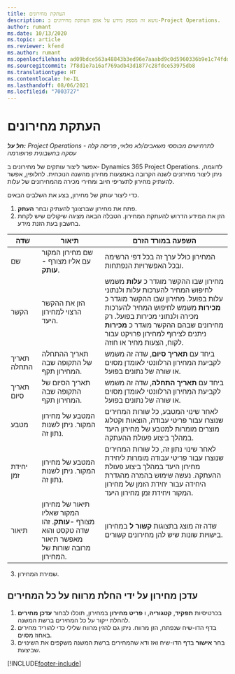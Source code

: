 ```yaml
---
title: העתקת מחירונים
description: נושא זה מספק מידע על אופן העתקת מחירונים ב-Project Operations.
author: rumant
ms.date: 10/13/2020
ms.topic: article
ms.reviewer: kfend
ms.author: rumant
ms.openlocfilehash: ad09bdce563a48843b3ed96e7aaabd9c0d5960336b9e1c74fddb9b61f760f4cd
ms.sourcegitcommit: 7f8d1e7a16af769adb43d1877c28fdce53975db8
ms.translationtype: HT
ms.contentlocale: he-IL
ms.lasthandoff: 08/06/2021
ms.locfileid: "7003727"
---
```

# <a name="copy-price-lists"></a>העתקת מחירונים

_**חל על:** Project Operations לתרחישים מבוססי משאבים/לא מלאי, פריסה קלה - עסקה בחשבונית פרופורמה_

אפשר ליצור עותקים של מחירונים ב- Dynamics 365 Project Operations. לדוגמה, ניתן ליצור מחירונים לשנה הקרובה באמצעות מחירון מהשנה הנוכחית.  לחלופין, אפשר להעתיק מחירון לתעריפי חיוב ומחירי מכירה מהמחירונים של עלות. 

כדי ליצור עותק של מחירון, בצע את השלבים הבאים.

1. פתח את מחירון שברצונך להעתיק ובחר **העתק**.
2. הזן את המידע הדרוש להעתקת המחירון. הטבלה הבאה מציגה שיקולים שיש לקחת בחשבון בעת הזנת מידע.

| שדה | תיאור | השפעה במורד הזרם |
| --- | --- | --- |
| שם | שם מחירון המקור עם אליו מצורף **-עותק**. | המחירון כולל ערך זה בכל דפי הרשימה ובכל האפשרויות הנפתחות. |
| הקשר | הזן את ההקשר הרצוי למחירון היעד. | מחירון שבו ההקשר מוגדר כ **עלות** משמש לחיפוש המחיר להערכות עלות ולנתוני עלות בפועל. מחירון שבו ההקשר מוגדר כ **מכירות** משמש לחיפוש המחיר להערכות מכירה ולנתוני מכירות בפועל. רק מחירונים שבהם ההקשר מוגדר כ **מכירות** ניתנים לצירוף למחירון פרויקט עבור לקוח, הצעות מחיר או חוזה. |
| תאריך התחלה | תאריך ההתחלה של התקופה שבה המחירון תקף. | ביחד עם **תאריך סיום**, שדה זה משמש לקביעת המחירון הרלוונטי לאומדן מסוים או שורה של נתונים בפועל. |
| תאריך סיום | תאריך הסיום של התקופה שבה המחירון תקף. | ביחד עם **תאריך התחלה**, שדה זה משמש לקביעת המחירון הרלוונטי לאומדן מסוים או שורה של נתונים בפועל. |
| מטבע | המטבע של מחירון המקור. ניתן לשנות נתון זה. | לאחר שינוי המטבע, כל שורות המחירים שנוצרו עבור פריטי עבודה, הוצאות וקטלוג מוצרים מומרות למטבע של מחירון היעד במהלך ביצוע פעולת ההעתקה. |
| יחידת זמן | המטבע של מחירון המקור. ניתן לשנות נתון זה. | לאחר שינוי נתון זה, כל שורות המחירים שנוצרו עבור פריטי עבודה מומרות ליחידת מחירון היעד במהלך ביצוע פעולת ההעתקה. נעשה שימוש בהמרה מהגדרת היחידה עבור יחידת הזמן של מחירון המקור ויחידת זמן מחירון היעד. |
| תיאור | תיאור של מחירון המקור שאליו מצורף **-עותק**. זהו שדה טקסט והוא מאפשר תיאור מרובה שורות של המחירון. | שדה זה מוצג בתצוגות **קשור ל** במחירון בישויות שונות שיש להן מחירונים קשורים. |

3. שמירת המחירון. 

## <a name="update-a-price-list-by-applying-a-mark-up-to-all-the-prices"></a>עדכן מחירון על ידי החלת מרווח על כל המחירים

1. בכרטיסיות **תפקיד**, **קטגוריה**, ו **פריט מחירון** במחירון, תוכלו לבחור **עדכן מחירים** להחלת ייקור על כל המחירים ברשת המשנה. 
2. בדף הדו-שיח שנפתח, הזן מרווח. ניתן גם להזין מרווח שלילי כדי להוריד מחירים באחוז מסוים. 
3. בחר **אישור** בדף הדו-שיח ואז ודא שהמחירים ברשת המשנה משקפים את השינויים שביצעת.


[!INCLUDE[footer-include](../includes/footer-banner.md)]